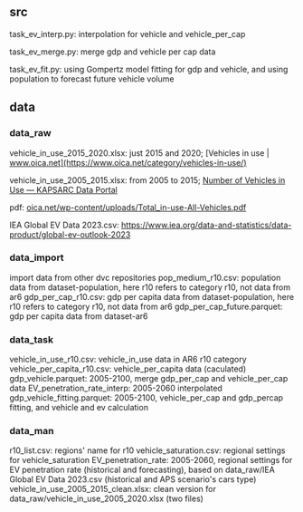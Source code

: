 ## src
task_ev_interp.py: interpolation for vehicle and vehicle_per_cap

task_ev_merge.py: merge gdp and vehicle per cap data

task_ev_fit.py: using Gompertz model fitting for gdp and vehicle, and using population to forecast future vehicle volume

## data

### data_raw

vehicle_in_use_2015_2020.xlsx: just 2015 and 2020; [Vehicles in use | www.oica.net](https://www.oica.net/category/vehicles-in-use/)

vehicle_in_use_2005_2015.xlsx: from 2005 to 2015; [Number of Vehicles in Use — KAPSARC Data Portal](https://datasource.kapsarc.org/explore/dataset/number-of-vehicles-in-use/information/?disjunctive.regions_countries)

pdf: [oica.net/wp-content/uploads/Total_in-use-All-Vehicles.pdf](https://www.oica.net/wp-content/uploads/Total_in-use-All-Vehicles.pdf)

IEA Global EV Data 2023.csv: https://www.iea.org/data-and-statistics/data-product/global-ev-outlook-2023

### data_import
import data from other dvc repositories
pop_medium_r10.csv: population data from dataset-population, here r10 refers to category r10, not data from ar6
gdp_per_cap_r10.csv: gdp per capita data from dataset-population, here r10 refers to category r10, not data from ar6
gdp_per_cap_future.parquet: gdp per capita data from dataset-ar6

### data_task
vehicle_in_use_r10.csv: vehicle_in_use data in AR6 r10 category
vehicle_per_capita_r10.csv: vehicle_per_capita data (caculated)
gdp_vehicle.parquet: 2005-2100, merge gdp_per_cap and vehicle_per_cap data
EV_penetration_rate_interp: 2005-2060 interpolated
gdp_vehicle_fitting.parquet: 2005-2100, vehicle_per_cap and gdp_percap fitting, and vehicle and ev calculation

### data_man
r10_list.csv: regions' name for r10
vehicle_saturation.csv: regional settings for vehicle_saturation
EV_penetration_rate: 2005-2060, regional settings for EV penetration rate (historical and forecasting), based on data_raw/IEA Global EV Data 2023.csv (historical and APS scenario's cars type)
vehicle_in_use_2005_2015_clean.xlsx: clean version for data_raw/vehicle_in_use_2005_2020.xlsx (two files)
